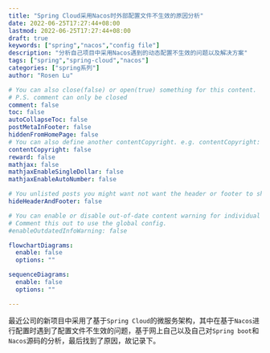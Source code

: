 ```yaml
---
title: "Spring Cloud采用Nacos时外部配置文件不生效的原因分析"
date: 2022-06-25T17:27:44+08:00
lastmod: 2022-06-25T17:27:44+08:00
draft: true
keywords: ["spring","nacos","config file"]
description: "分析自己项目中采用Nacos遇到的动态配置不生效的问题以及解决方案"
tags: ["spring","spring-cloud","nacos"]
categories: ["spring系列"]
author: "Rosen Lu"

# You can also close(false) or open(true) something for this content.
# P.S. comment can only be closed
comment: false
toc: false
autoCollapseToc: false
postMetaInFooter: false
hiddenFromHomePage: false
# You can also define another contentCopyright. e.g. contentCopyright: "This is another copyright."
contentCopyright: false
reward: false
mathjax: false
mathjaxEnableSingleDollar: false
mathjaxEnableAutoNumber: false

# You unlisted posts you might want not want the header or footer to show
hideHeaderAndFooter: false

# You can enable or disable out-of-date content warning for individual post.
# Comment this out to use the global config.
#enableOutdatedInfoWarning: false

flowchartDiagrams:
  enable: false
  options: ""

sequenceDiagrams: 
  enable: false
  options: ""

---
```


最近公司的新项目中采用了基于`Spring Cloud`的微服务架构，其中在基于`Nacos`进行配置时遇到了配置文件不生效的问题，基于网上自己以及自己对`Spring boot`和`Nacos`源码的分析，最后找到了原因，故记录下。

<!--more-->

